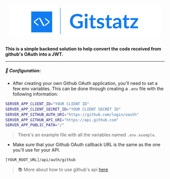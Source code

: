 <h1>
  <div align="center">
    <img src="./public/logos/Gitstatz.png" />
  </div>
</h1>

**This is a simple backend solution to help convert the code received from github's OAuth into a JWT.**

---
##### :wrench: Configuration:
- After creating your own Github OAuth application, you'll need to set a few env variables. This can be done through creating a `.env` file with the following information:
```sh
SERVER_APP_CLIENT_ID="YOUR CLIENT ID"
SERVER_APP_CLIENT_SECRET_ID="YOUR CLIENT SECRET ID"
SERVER_APP_GITHUB_AUTH_URI="https://github.com/login/oauth"
SERVER_APP_GITHUB_API_URI="https://api.github.com"
SERVER_APP_PUBLIC_PATH="/"
```
> There's an example file with all the variables named `.env.exemple`.

- Make sure that your Github OAuth callback URL is the same as the one you'll use for your API.

```
[YOUR_ROOT_URL]/api/auth/github
```

> :books: More about how to use github's api [here](https://docs.github.com/en/developers/apps/building-oauth-apps/authorizing-oauth-apps)

